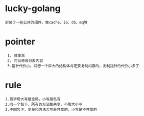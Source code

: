 # lucky-golang
    封装了一些公共的组件，像cache、io、db、mq等
    

# pointer
     1. 效率高 
     2. 可以修改对象内容
     3.指针代价小，试想一个巨大的结构体肯定要复制内存的，复制指针的代价小多了
     

# rule
    1.首字母大写是全局，小写是私有
    2.同一个包下，所有的方法都共享，不管大小写
    3.不同包下，变量和方法大写是共享的，小写是不共享的